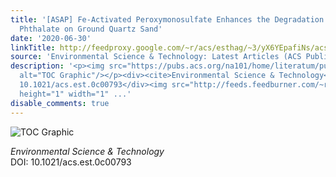 ```yaml
---
title: '[ASAP] Fe-Activated Peroxymonosulfate Enhances the Degradation of Dibutyl
  Phthalate on Ground Quartz Sand'
date: '2020-06-30'
linkTitle: http://feedproxy.google.com/~r/acs/esthag/~3/yX6YEpafiNs/acs.est.0c00793
source: 'Environmental Science & Technology: Latest Articles (ACS Publications)'
description: '<p><img src="https://pubs.acs.org/na101/home/literatum/publisher/achs/journals/content/esthag/0/esthag.ahead-of-print/acs.est.0c00793/20200630/images/medium/es0c00793_0007.gif"
  alt="TOC Graphic"/></p><div><cite>Environmental Science & Technology</cite></div><div>DOI:
  10.1021/acs.est.0c00793</div><img src="http://feeds.feedburner.com/~r/acs/esthag/~4/yX6YEpafiNs"
  height="1" width="1" ...'
disable_comments: true
---
```

<p><img src="https://pubs.acs.org/na101/home/literatum/publisher/achs/journals/content/esthag/0/esthag.ahead-of-print/acs.est.0c00793/20200630/images/medium/es0c00793_0007.gif" alt="TOC Graphic"/></p><div><cite>Environmental Science & Technology</cite></div><div>DOI: 10.1021/acs.est.0c00793</div><img src="http://feeds.feedburner.com/~r/acs/esthag/~4/yX6YEpafiNs" height="1" width="1" ...